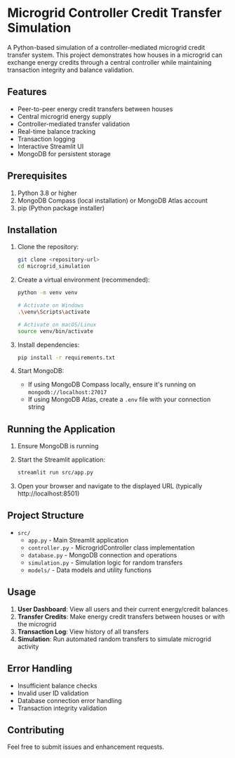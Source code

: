 # Microgrid Controller Credit Transfer Simulation

A Python-based simulation of a controller-mediated microgrid credit transfer system. This project demonstrates how houses in a microgrid can exchange energy credits through a central controller while maintaining transaction integrity and balance validation.

## Features

- Peer-to-peer energy credit transfers between houses
- Central microgrid energy supply
- Controller-mediated transfer validation
- Real-time balance tracking
- Transaction logging
- Interactive Streamlit UI
- MongoDB for persistent storage

## Prerequisites

1. Python 3.8 or higher
2. MongoDB Compass (local installation) or MongoDB Atlas account
3. pip (Python package installer)

## Installation

1. Clone the repository:

   ```bash
   git clone <repository-url>
   cd microgrid_simulation
   ```

2. Create a virtual environment (recommended):

   ```bash
   python -m venv venv

   # Activate on Windows
   .\venv\Scripts\activate

   # Activate on macOS/Linux
   source venv/bin/activate
   ```

3. Install dependencies:

   ```bash
   pip install -r requirements.txt
   ```

4. Start MongoDB:
   - If using MongoDB Compass locally, ensure it's running on `mongodb://localhost:27017`
   - If using MongoDB Atlas, create a `.env` file with your connection string

## Running the Application

1. Ensure MongoDB is running

2. Start the Streamlit application:

   ```bash
   streamlit run src/app.py
   ```

3. Open your browser and navigate to the displayed URL (typically http://localhost:8501)

## Project Structure

- `src/`
  - `app.py` - Main Streamlit application
  - `controller.py` - MicrogridController class implementation
  - `database.py` - MongoDB connection and operations
  - `simulation.py` - Simulation logic for random transfers
  - `models/` - Data models and utility functions

## Usage

1. **User Dashboard**: View all users and their current energy/credit balances
2. **Transfer Credits**: Make energy credit transfers between houses or with the microgrid
3. **Transaction Log**: View history of all transfers
4. **Simulation**: Run automated random transfers to simulate microgrid activity

## Error Handling

- Insufficient balance checks
- Invalid user ID validation
- Database connection error handling
- Transaction integrity validation

## Contributing

Feel free to submit issues and enhancement requests.
